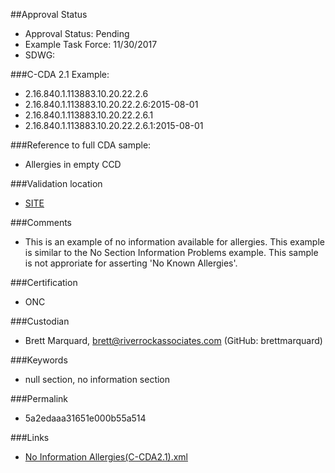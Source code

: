 ##Approval Status 

* Approval Status: Pending
* Example Task Force: 11/30/2017
* SDWG: 



###C-CDA 2.1 Example: 

* 2.16.840.1.113883.10.20.22.2.6
* 2.16.840.1.113883.10.20.22.2.6:2015-08-01
* 2.16.840.1.113883.10.20.22.2.6.1
* 2.16.840.1.113883.10.20.22.2.6.1:2015-08-01

###Reference to full CDA sample:
* Allergies in empty CCD


###Validation location

* [SITE](https://sitenv.org/c-cda-validator)


###Comments

* This is an example of no information available for allergies. This example is similar to the No Section Information Problems example. This sample is not approriate for asserting 'No Known Allergies'.

###Certification

* ONC

###Custodian

* Brett Marquard, brett@riverrockassociates.com (GitHub: brettmarquard)

###Keywords

* null section, no information section




###Permalink 

* 5a2edaaa31651e000b55a514

###Links 

* [No Information Allergies(C-CDA2.1).xml](https://github.com/HL7/C-CDA-Examples/tree/master/Allergies/No%20Section%20Information%20Allergies/No%20Information%20Allergies%28C-CDA2.1%29.xml)
